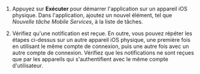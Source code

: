 
1. Appuyez sur **Exécuter** pour démarrer l'application sur un appareil iOS physique. Dans l'application, ajoutez un nouvel élément, tel que _Nouvelle tâche Mobile Services_, à la liste de tâches.

2. Vérifiez qu'une notification est reçue. En outre, vous pouvez répéter les étapes ci-dessus sur un autre appareil iOS physique, une première fois en utilisant le même compte de connexion, puis une autre fois avec un autre compte de connexion. Vérifiez que les notifications ne sont reçues que par les appareils qui s'authentifient avec le même compte d'utilisateur.

<!---HONumber=August15_HO6-->